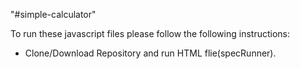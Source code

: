 "#simple-calculator" 

To run these javascript files please follow the following instructions:
- Clone/Download Repository and run HTML flie(specRunner).
